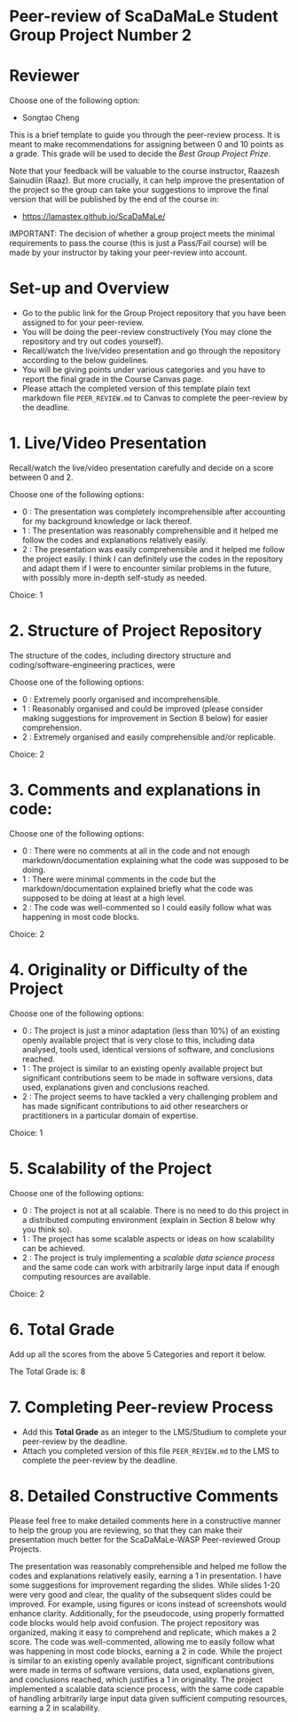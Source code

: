 # Peer-review of ScaDaMaLe Student Group Project Number 2

# Reviewer

Choose one of the following option: 

- Songtao Cheng

This is a brief template to guide you through the peer-review process.
It is meant to make recommendations for assigning between 0 and 10 points as a grade.
This grade will be used to decide the *Best Group Project Prize*.

Note that your feedback will be valuable to the course instructor, Raazesh Sainudiin (Raaz).
But more crucially, it can help improve the presentation of the project so the group can take your suggestions to improve the final version that will be published by the end of the course in:

- https://lamastex.github.io/ScaDaMaLe/

IMPORTANT: The decision of whether a group project meets the minimal requirements to pass the course (this is just a Pass/Fail course) will be made by your instructor by taking your peer-review into account.

# Set-up and Overview

- Go to the public link for the Group Project repository that you have been assigned to for your peer-review.
- You will be doing the peer-review constructively (You may clone the repository and try out codes yourself).
- Recall/watch the live/video presentation and go through the repository according to the below guidelines.
- You will be giving points under various categories and you have to report the final grade in the Course Canvas page.
- Please attach the completed version of this template plain text markdown file `PEER_REVIEW.md` to  Canvas to complete the peer-review by the deadline.

# 1. Live/Video Presentation

Recall/watch the live/video presentation carefully and decide on a score between 0 and 2.

Choose one of the following options:

- 0 : The presentation was completely incomprehensible after accounting for my background knowledge or lack thereof. 
- 1 : The presentation was reasonably comprehensible and it helped me follow the codes and explanations relatively easily.
- 2 : The presentation was easily comprehensible and it helped me follow the project easily. I think I can definitely use the codes in the repository and adapt them if I were to encounter similar problems in the future, with possibly more in-depth self-study as needed.

Choice: 1

# 2. Structure of Project Repository

The structure of the codes, including directory structure and coding/software-engineering practices,  were  

Choose one of the following options:

- 0 : Extremely poorly organised and incomprehensible.
- 1 : Reasonably organised and could be improved (please consider making suggestions for improvement in Section 8 below) for easier comprehension.
- 2 : Extremely organised and easily comprehensible and/or replicable.

Choice: 2

# 3. Comments and explanations in code:

Choose one of the following options:

- 0 : There were no comments at all in the code and not enough markdown/documentation explaining what the code was supposed to be doing. 
- 1 : There were minimal comments in the code but the markdown/documentation explained briefly what the code was supposed to be doing at least at a high level.
- 2 : The code was well-commented so I could easily follow what was happening in most code blocks.

Choice: 2

# 4. Originality or Difficulty of the Project

Choose one of the following options:

- 0 : The project is just a minor adaptation (less than 10%) of an existing openly available project that is very close to this, including data analysed, tools used, identical versions of software, and conclusions reached.
- 1 : The project is similar to an existing openly available project but significant contributions seem to be made in software versions, data used, explanations given and conclusions reached.
- 2 : The project seems to have tackled a very challenging problem and has made significant contributions to aid other researchers or practitioners in a particular domain of expertise.

Choice: 1

# 5. Scalability of the Project

Choose one of the following options:

- 0 : The project is not at all scalable. There is no need to do this project in a distributed computing environment (explain in Section 8 below why you think so).  
- 1 : The project has some scalable aspects or ideas on how scalability can be achieved. 
- 2 : The project is truly implementing a *scalable data science process* and the same code can work with arbitrarily large input data if enough computing resources are available.

Choice: 2

# 6. Total Grade

Add up all the scores from the above 5 Categories and report it below.

The Total Grade is: 8

# 7. Completing Peer-review Process

- Add this **Total Grade** as an integer to the LMS/Studium to complete your peer-review by the deadline.
- Attach you completed version of this file `PEER_REVIEW.md` to the LMS to complete the peer-review by the deadline.

# 8. Detailed Constructive Comments

Please feel free to make detailed comments here in a constructive manner to help the group you are reviewing, so that they can make their presentation much better for the ScaDaMaLe-WASP Peer-reviewed Group Projects.

The presentation was reasonably comprehensible and helped me follow the codes and explanations relatively easily, earning a 1 in presentation. I have some suggestions for improvement regarding the slides. While slides 1-20 were very good and clear, the quality of the subsequent slides could be improved. For example, using figures or icons instead of screenshots would enhance clarity. Additionally, for the pseudocode, using properly formatted code blocks would help avoid confusion. The project repository was organized, making it easy to comprehend and replicate, which makes a 2 score. The code was well-commented, allowing me to easily follow what was happening in most code blocks, earning a 2 in code. While the project is similar to an existing openly available project, significant contributions were made in terms of software versions, data used, explanations given, and conclusions reached, which justifies a 1 in originality. The project implemented a scalable data science process, with the same code capable of handling arbitrarily large input data given sufficient computing resources, earning a 2 in scalability.



